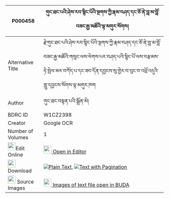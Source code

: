 |P000458|གུང་ཐང་པའི་ཤེས་རབ་སྙིང་པོའི་སྔགས་ཀྱི་རྣམ་བཤད་དང་ཅོ་ནེ་བླ་མ་བློ་བཟང་རྒྱ་མཚོའི་ལྟ་མགུར་སོགས། 
| --- | --- 
|Alternative Title |རྗེ་གུང་ཐང་པའི་ཤེས་རབ་སྙིང་པོའི་སྔགས་ཀྱི་རྣམ་བཤད་དང་ཅོ་ནེ་བླ་མ་བློ་བཟང་རྒྱ་མཚོའི་གསུང་ལས་ལེགས་པར་བཤད་པའི་སྙིང་པོ་ལས་བརྩམས་ཏེ་སྤེལ་མར་བཀོད་པ་དང་ཟབ་དོན་དབྱངས་སུ་གྱེར་བ་བུང་བ་འཕྲོ་འདུའི་གླུ་དབྱངས་སོགས་ལྟ་མགུར་ཁག
|Author| གུང་ཐང་བསྟན་པའི་སྒྲོན་མེ།
|BDRC ID | W1CZ2398
|Creator | Google OCR
|Number of Volumes| 1
|<img width="25" src="https://img.icons8.com/color/25/000000/edit-property.png">Edit Online| [<img width="25" src="https://avatars.githubusercontent.com/u/45091458?s=200&v=4"> Open in Editor](http://editor.openpecha.org/P000458)
|<img width="25" src="https://img.icons8.com/fluent/48/000000/download-2.png"/>  Download | [![](https://img.icons8.com/color/20/000000/txt.png)Plain Text](https://github.com/Openpecha/P000458/releases/download/v1/gung_tangpa_i_sherab_nyingpo_i_plain_P000458.zip), [![](https://img.icons8.com/color/20/000000/txt.png)Text with Pagination](https://github.com/Openpecha/P000458/releases/download/v1/gung_tangpa_i_sherab_nyingpo_i_pages_P000458.zip)
|<img width="25" src="https://img.icons8.com/plasticine/100/000000/pictures-folder.png"/>  Source Images | [<img width="25" src="https://library.bdrc.io/icons/BUDA-small.svg"> Images of text file open in BUDA](https://library.bdrc.io/show/bdr:W1CZ2398)